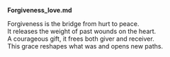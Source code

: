 **Forgiveness_love.md**

Forgiveness is the bridge from hurt to peace.  
It releases the weight of past wounds on the heart.  
A courageous gift, it frees both giver and receiver.  
This grace reshapes what was and opens new paths.

